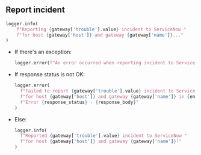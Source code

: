 ## Report incident

```python
logger.info(
    f"Reporting {gateway['trouble'].value} incident to ServiceNow "
    f"for host {gateway['host']} and gateway {gateway['name']}..."
)
```

* If there's an exception:
    ```python
    logger.error(f"An error occurred when reporting incident to ServiceNow -> {e}")
    ```

* If response status is not OK:
    ```python
    logger.error(
      f"Failed to report {gateway['trouble'].value} incident to ServiceNow "
      f"for host {gateway['host']} and gateway {gateway['name']} in {environment} environment: "
      f"Error {response_status} - {response_body}"
    )
    ```
* Else:
    ```python
    logger.info(
      f"Reported {gateway['trouble'].value} incident to ServiceNow "
      f"for host {gateway['host']} and gateway {gateway['name']}!"
    )
    ```
